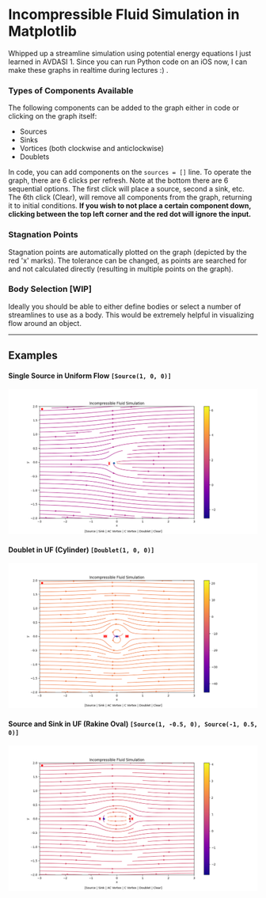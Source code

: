 # Incompressible Fluid Simulation in Matplotlib
Whipped up a streamline simulation using potential energy equations I just learned in AVDASI 1. 
Since you can run Python code on an iOS now, I can make these graphs in realtime during lectures :) .

### Types of Components Available
The following components can be added to the graph either in code or clicking on the graph itself:
* Sources
* Sinks
* Vortices (both clockwise and anticlockwise)
* Doublets

In code, you can add components on the `sources = []` line. To operate the graph, there are 6 clicks per refresh. 
Note at the bottom there are 6 sequential options. The first click will place a source, second a sink, etc. 
The 6th click (Clear), will remove all components from the graph, returning it to initial conditions. 
**If you wish to not place a certain component down, 
clicking between the top left corner and the red dot will ignore the input.**

### Stagnation Points
Stagnation points are automatically plotted on the graph (depicted by the red 'x' marks). The tolerance can be changed,
as points are searched for and not calculated directly (resulting in multiple points on the graph).

### Body Selection [WIP]
Ideally you should be able to either define bodies or select a number of streamlines to use as a body. This 
would be extremely helpful in visualizing flow around an object.

***
## Examples

#### Single Source in Uniform Flow `[Source(1, 0, 0)]`
![Source in Uniform Flow](images/Figure_1.png)

#### Doublet in UF (Cylinder) `[Doublet(1, 0, 0)]`
![Doublet in Uniform Flow](images/Figure_2.png)

#### Source and Sink in UF (Rakine Oval) `[Source(1, -0.5, 0), Source(-1, 0.5, 0)]`
![Doublet in Uniform Flow](images/Figure_3.png)